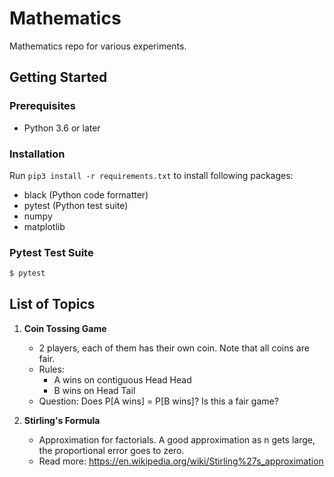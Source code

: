 # Mathematics
Mathematics repo for various experiments.

## Getting Started
### Prerequisites
- Python 3.6 or later

### Installation
Run ```pip3 install -r requirements.txt``` to install following packages:
- black (Python code formatter)
- pytest (Python test suite)
- numpy
- matplotlib

### Pytest Test Suite
```bash
$ pytest
```
## List of Topics
1. **Coin Tossing Game** 
    - 2 players, each of them has their own coin. Note that all coins are fair.
    - Rules:
        - A wins on contiguous Head Head
        - B wins on Head Tail
    - Question: Does P[A wins] = P[B wins]? Is this a fair game?

2. **Stirling's Formula**
    - Approximation for factorials. A good approximation as n gets large, the proportional error goes to zero. 
    - Read more: https://en.wikipedia.org/wiki/Stirling%27s_approximation
